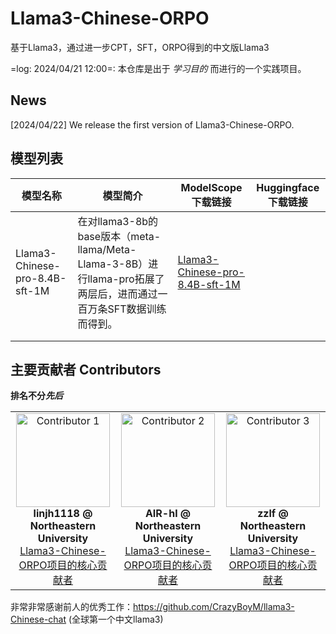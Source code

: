 # Llama3-Chinese-ORPO
基于Llama3，通过进一步CPT，SFT，ORPO得到的中文版Llama3


=log: 2024/04/21 12:00=:  本仓库是出于 *学习目的* 而进行的一个实践项目。

## News
[2024/04/22] We release the first version of Llama3-Chinese-ORPO.


## 模型列表

| 模型名称 | 模型简介 | ModelScope下载链接  | Huggingface下载链接 |
|--------------------------------|---------------------------------------------------------------------------------------------------------------------|---|---|
| Llama3-Chinese-pro-8.4B-sft-1M | 在对llama3-8b的base版本（meta-llama/Meta-Llama-3-8B）进行llama-pro拓展了两层后，进而通过一百万条SFT数据训练而得到。 |  [Llama3-Chinese-pro-8.4B-sft-1M](https://modelscope.cn/models/linjh1118/Llama3-Chinese-pro-8.4B-sft-1M) |   |
|                                |                                                                                                                     |   |   |
|                                |                                                                                                                     |   |   |


## 主要贡献者 Contributors
**排名不分*先后***

<table>
  <tr>
    <td align='center'>
      <img src="https://avatars.githubusercontent.com/u/67041238?v=4" alt="Contributor 1" height="150">
      <br>
      <b>linjh1118 @ Northeastern University</b>
      <br>
        <a href='https://github.com/linjh1118'>Llama3-Chinese-ORPO项目的核心贡献者</a>
    </td>
    <td align='center'>
      <img src="https://avatars.githubusercontent.com/u/66808901?v=4" alt="Contributor 2" height="150">
      <br>
      <b>AIR-hl @ Northeastern University</b>
      <br>
        <a href='https://github.com/AIR-hl'>Llama3-Chinese-ORPO项目的核心贡献者</a>
    </td>
    <td align='center'>
      <img src="https://avatars.githubusercontent.com/u/94281210?v=4" alt="Contributor 3" height="150">
      <br>
      <b>zzlf @ Northeastern University</b>
      <br>
        <a href='https://github.com/zzlf'>Llama3-Chinese-ORPO项目的核心贡献者</a>
    </td>
  </tr>
  </table>


非常非常感谢前人的优秀工作：https://github.com/CrazyBoyM/llama3-Chinese-chat (全球第一个中文llama3)
